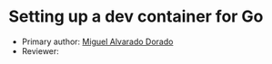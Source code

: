 # Setting up a dev container for Go

* Primary author: [Miguel Alvarado Dorado](https://github.com/miguelaa123)
* Reviewer: [<Boluwatife Adeshina>](https://github.com/boluwatifeda)